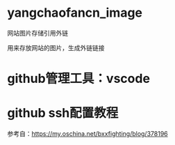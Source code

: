 # yangchaofancn_image
网站图片存储引用外链


用来存放网站的图片，生成外链链接

# github管理工具：vscode

# github ssh配置教程


参考自：https://my.oschina.net/bxxfighting/blog/378196




